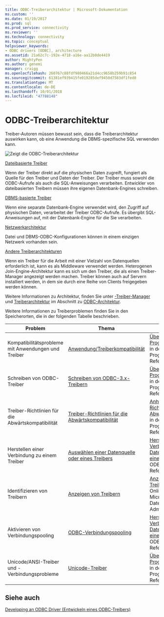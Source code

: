 ```yaml
---
title: ODBC-Treiberarchitektur | Microsoft-Dokumentation
ms.custom: ''
ms.date: 01/19/2017
ms.prod: sql
ms.prod_service: connectivity
ms.reviewer: ''
ms.technology: connectivity
ms.topic: conceptual
helpviewer_keywords:
- ODBC drivers [ODBC], architecture
ms.assetid: 21a62c7c-192e-4718-a16e-aa12b0de4419
author: MightyPen
ms.author: genemi
manager: craigg
ms.openlocfilehash: 260767c88fdf980466a21d4cc9658b259b91c854
ms.sourcegitcommit: 61381ef939415fe019285def9450d7583df1fed0
ms.translationtype: MT
ms.contentlocale: de-DE
ms.lasthandoff: 10/01/2018
ms.locfileid: "47788148"
---
```

# <a name="odbc-driver-architecture"></a>ODBC-Treiberarchitektur
Treiber-Autoren müssen bewusst sein, dass die Treiberarchitektur auswirken kann, ob eine Anwendung die DBMS-spezifische SQL verwenden kann.  
  
 ![Zeigt die ODBC-Treiberarchitektur](../../../odbc/reference/develop-driver/media/odbcdriverovruarch.gif "ODBCDriverOvruArch")  
  
 [Dateibasierte Treiber](../../../odbc/reference/file-based-drivers.md)  
  
 Wenn der Treiber direkt auf die physischen Daten zugreift, fungiert als Quelle für den Treiber und Daten der Treiber. Der Treiber muss sowohl die ODBC-Aufrufe als auch die SQL-Anweisungen verarbeiten. Entwickler von dateibasierten Treibern müssen ihre eigenen Datenbank-Engines schreiben.  
  
 [DBMS-basierte Treiber](../../../odbc/reference/dbms-based-drivers.md)  
  
 Wenn eine separate Datenbank-Engine verwendet wird, den Zugriff auf physischen Daten, verarbeitet der Treiber ODBC-Aufrufe. Es übergibt SQL-Anweisungen auf, mit der Datenbank-Engine für die Sie verarbeiten.  
  
 [Netzwerkarchitektur](../../../odbc/reference/network-example.md)  
  
 Datei und DBMS-ODBC-Konfigurationen können in einem einzigen Netzwerk vorhanden sein.  
  
 [Andere Treiberarchitekturen](../../../odbc/reference/other-driver-architectures.md)  
  
 Wenn ein Treiber für die Arbeit mit einer Vielzahl von Datenquellen erforderlich ist, kann es als Middleware verwendet werden. Heterogenen Join-Engine-Architektur kann es sich um den Treiber, die als einen Treiber-Manager angezeigt werden machen. Treiber können auch auf Servern installiert werden, in dem sie durch eine Reihe von Clients freigegeben werden können.  
  
 Weitere Informationen zu Architektur, finden Sie unter [-Treiber-Manager](../../../odbc/reference/the-driver-manager.md) und [Treiberarchitektur](../../../odbc/reference/driver-architecture.md) im Abschnitt zu [ODBC-Architektur](../../../odbc/reference/odbc-architecture.md).  
  
 Weitere Informationen zu Treiberproblemen finden Sie in den Speicherorten, die in der folgenden Tabelle beschrieben.  
  
|Problem|Thema|Speicherort|  
|-----------|-----------|--------------|  
|Kompatibilitätsprobleme mit Anwendungen und Treiber|[Anwendung/Treiberkompatibilität](../../../odbc/reference/develop-app/application-and-driver-compatibility.md)|[Überlegungen zur Programmierung von](../../../odbc/reference/develop-app/programming-considerations.md), in der ODBC Programmer's Reference|  
|Schreiben von ODBC-Treiber|[Schreiben von ODBC-3.x-Treibern](../../../odbc/reference/develop-app/writing-odbc-3-x-drivers.md)|[Überlegungen zur Programmierung von](../../../odbc/reference/develop-app/programming-considerations.md), in der ODBC Programmer's Reference|  
|Treiber-Richtlinien für die Abwärtskompatibilität|[Treiber-Richtlinien für die Abwärtskompatibilität](../../../odbc/reference/appendixes/appendix-g-driver-guidelines-for-backward-compatibility.md)|[Anhang G: Treiber-Richtlinien für die Abwärtskompatibilität](../../../odbc/reference/appendixes/appendix-g-driver-guidelines-for-backward-compatibility.md), in der ODBC Programmer's Reference|  
|Herstellen einer Verbindung zu einem Treiber|[Auswählen einer Datenquelle oder eines Treibers](../../../odbc/reference/develop-app/choosing-a-data-source-or-driver.md)|[Herstellen einer Verbindung mit einer Datenquelle oder einem Treiber](../../../odbc/reference/develop-app/connecting-to-a-data-source-or-driver.md), in der ODBC Programmer's Reference|  
|Identifizieren von Treibern|[Anzeigen von Treibern](../../../odbc/admin/viewing-drivers.md)|[Anzeigen von Treibern](../../../odbc/admin/viewing-drivers.md), in der Onlinehilfe von Microsoft ODBC-Datenquellen-Administrator|  
|Aktivieren von Verbindungspooling|[ODBC-Verbindungspooling](../../../odbc/reference/develop-app/driver-manager-connection-pooling.md)|[Herstellen einer Verbindung mit einer Datenquelle oder einem Treiber](../../../odbc/reference/develop-app/connecting-to-a-data-source-or-driver.md), in der ODBC Programmer's Reference|  
|Unicode/ANSI-Treiber und -Verbindungsprobleme|[Unicode-Treiber](../../../odbc/reference/develop-app/unicode-drivers.md)|[Überlegungen zur Programmierung von](../../../odbc/reference/develop-app/programming-considerations.md), in der ODBC Programmer's Reference|  
  
## <a name="see-also"></a>Siehe auch  
 [Developing an ODBC Driver (Entwickeln eines ODBC-Treibers)](../../../odbc/reference/develop-driver/developing-an-odbc-driver.md)

